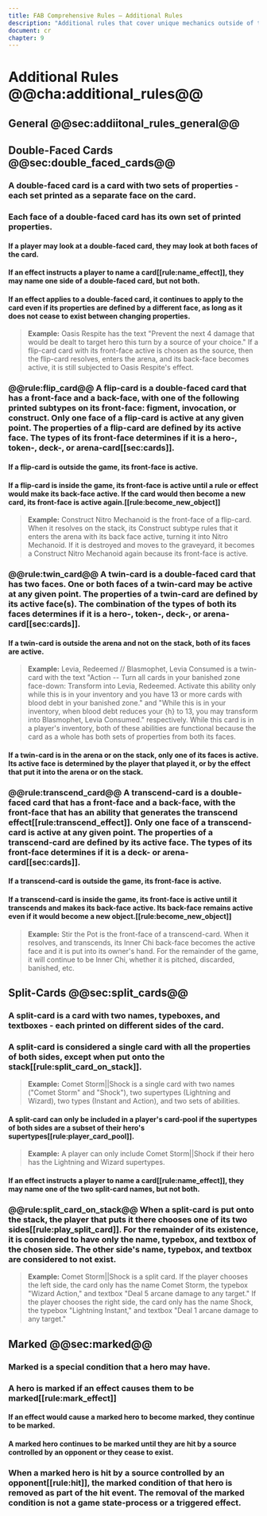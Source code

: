 ```yaml
---
title: FAB Comprehensive Rules – Additional Rules
description: "Additional rules that cover unique mechanics outside of the general rules."
document: cr
chapter: 9
---
```


# Additional Rules @@cha:additional_rules@@



## General @@sec:addiitonal_rules_general@@



## Double-Faced Cards @@sec:double_faced_cards@@


### A double-faced card is a card with two sets of properties - each set printed as a separate face on the card.


### Each face of a double-faced card has its own set of printed properties.

#### If a player may look at a double-faced card, they may look at both faces of the card.

#### If an effect instructs a player to name a card[[rule:name_effect]], they may name one side of a double-faced card, but not both.

#### If an effect applies to a double-faced card, it continues to apply to the card even if its properties are defined by a different face, as long as it does not cease to exist between changing properties.

> **Example:** Oasis Respite has the text "Prevent the next 4 damage that would be dealt to target hero this turn by a source of your choice." If a flip-card card with its front-face active is chosen as the source, then the flip-card resolves, enters the arena, and its back-face becomes active, it is still subjected to Oasis Respite's effect.


### @@rule:flip_card@@ A flip-card is a double-faced card that has a front-face and a back-face, with one of the following printed subtypes on its front-face: figment, invocation, or construct. Only one face of a flip-card is active at any given point. The properties of a flip-card are defined by its active face. The types of its front-face determines if it is a hero-, token-, deck-, or arena-card[[sec:cards]].

#### If a flip-card is outside the game, its front-face is active.

#### If a flip-card is inside the game, its front-face is active until a rule or effect would make its back-face active. If the card would then become a new card, its front-face is active again.[[rule:become_new_object]]

> **Example:** Construct Nitro Mechanoid is the front-face of a flip-card. When it resolves on the stack, its Construct subtype rules that it enters the arena with its back face active, turning it into Nitro Mechanoid. If it is destroyed and moves to the graveyard, it becomes a Construct Nitro Mechanoid again because its front-face is active.


### @@rule:twin_card@@ A twin-card is a double-faced card that has two faces. One or both faces of a twin-card may be active at any given point. The properties of a twin-card are defined by its active face(s). The combination of the types of both its faces determines if it is a hero-, token-, deck-, or arena-card[[sec:cards]].

#### If a twin-card is outside the arena and not on the stack, both of its faces are active.

> **Example:** Levia, Redeemed // Blasmophet, Levia Consumed is a twin-card with the text "Action -- Turn all cards in your banished zone face-down: Transform into Levia, Redeemed. Activate this ability only while this is in your inventory and you have 13 or more cards with blood debt in your banished zone." and "While this is in your inventory, when blood debt reduces your \{h\} to 13, you may transform into Blasmophet, Levia Consumed." respectively. While this card is in a player's inventory, both of these abilities are functional because the card as a whole has both sets of properties from both its faces.

#### If a twin-card is in the arena or on the stack, only one of its faces is active. Its active face is determined by the player that played it, or by the effect that put it into the arena or on the stack.


### @@rule:transcend_card@@ A transcend-card is a double-faced card that has a front-face and a back-face, with the front-face that has an ability that generates the transcend effect[[rule:transcend_effect]]. Only one face of a transcend-card is active at any given point. The properties of a transcend-card are defined by its active face. The types of its front-face determines if it is a deck- or arena-card[[sec:cards]].

#### If a transcend-card is outside the game, its front-face is active.

#### If a transcend-card is inside the game, its front-face is active until it transcends and makes its back-face active. Its back-face remains active even if it would become a new object.[[rule:become_new_object]]

> **Example:** Stir the Pot is the front-face of a transcend-card. When it resolves, and transcends, its Inner Chi back-face becomes the active face and it is put into its owner's hand. For the remainder of the game, it will continue to be Inner Chi, whether it is pitched, discarded, banished, etc.



## Split-Cards @@sec:split_cards@@


### A split-card is a card with two names, typeboxes, and textboxes - each printed on different sides of the card.


### A split-card is considered a single card with all the properties of both sides, except when put onto the stack[[rule:split_card_on_stack]].

> **Example:** Comet Storm||Shock is a single card with two names ("Comet Storm" and "Shock"), two supertypes (Lightning and Wizard), two types (Instant and Action), and two sets of abilities.

#### A split-card can only be included in a player's card-pool if the supertypes of both sides are a subset of their hero's supertypes[[rule:player_card_pool]].

> **Example:** A player can only include Comet Storm||Shock if their hero has the Lightning and Wizard supertypes.

#### If an effect instructs a player to name a card[[rule:name_effect]], they may name one of the two split-card names, but not both.


### @@rule:split_card_on_stack@@ When a split-card is put onto the stack, the player that puts it there chooses one of its two sides[[rule:play_split_card]]. For the remainder of its existence, it is considered to have only the name, typebox, and textbox of the chosen side. The other side's name, typebox, and textbox are considered to not exist.

> **Example:** Comet Storm||Shock is a split card. If the player chooses the left side, the card only has the name Comet Storm, the typebox "Wizard Action," and textbox "Deal 5 arcane damage to any target." If the player chooses the right side, the card only has the name Shock, the typebox "Lightning Instant," and textbox "Deal 1 arcane damage to any target."



## Marked @@sec:marked@@


### Marked is a special condition that a hero may have.


### A hero is marked if an effect causes them to be marked[[rule:mark_effect]]

#### If an effect would cause a marked hero to become marked, they continue to be marked.

#### A marked hero continues to be marked until they are hit by a source controlled by an opponent or they cease to exist.


### When a marked hero is hit by a source controlled by an opponent[[rule:hit]], the marked condition of that hero is removed as part of the hit event. The removal of the marked condition is not a game state-process or a triggered effect.
